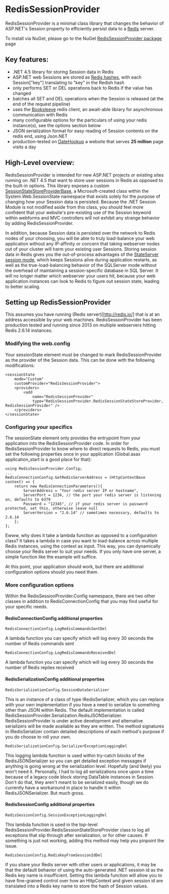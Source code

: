 RedisSessionProvider
=========================

RedisSessionProvider is a minimal class library that changes the behavior of ASP.NET's Session property 
to efficiently persist data to a [Redis](http://redis.io) server.

To install via NuGet, please go to the NuGet 
[RedisSessionProvider package](https://www.nuget.org/packages/RedisSessionProvider) page

## Key features:

* .NET 4.5 library for storing Session data in Redis
* ASP.NET web Sessions are stored as [Redis hashes](http://redis.io/commands#hash), with each Session\["key"\]
translating to "key" in the Redish hash
* only performs SET or DEL operations back to Redis if the value has changed
* batches all SET and DEL operations when the Session is released (at the end of the request pipeline)
* uses the [Booksleeve](https://code.google.com/p/booksleeve/) redis client, an await-able library for asynchronous
communication with Redis
* many configurable options for the particulars of using your redis instance(s), see the options section below
* JSON serialization format for easy reading of Session contents on the redis end, using Json.NET
* production-tested on [DateHookup](http://www.datehookup.com) a website that serves **25 million** page visits a day

## High-Level overview:

RedisSessionProvider is intended for new ASP.NET projects or existing sites running on .NET 4.5 that want to store
user sessions in Redis as opposed to the built-in options. This library exposes a custom 
[SessionStateStoreProviderBase](http://msdn.microsoft.com/en-us/library/ms178587.aspx), a 
Microsoft-created class within the System.Web.SessionState namespace that exists solely for the purpose of changing
how your Session data is persisted. Because the .NET Session Module is not modified aside from this class, you should
feel more confident that your website's pre-existing use of the Session keyword within webforms and MVC controllers
will not exhibit any strange behavior by adding RedisSessionProvider.

In addition, because Session data is persisted over the network to Redis nodes of your choosing, you will be able to
truly load-balance your web application without any IP-affinity or concern that taking webserver nodes out of your 
cluster will harm your existing user Sessions. Storing session data in Redis gives you the out-of-process advantages
of the [StateServer session mode](http://msdn.microsoft.com/en-us/library/ms178586.ASPX), which keeps Sessions alive
during application restarts, as well as the true-load-balancing behavior of the SQLServer mode without the overhead
of maintaining a session-specific database in SQL Server. It will no longer matter which webserver your users hit,
because your web application instances can look to Redis to figure out session state, leading to better scaling.

## Setting up RedisSessionProvider

This assumes you have running (Redis server)[http://redis.io/] that is at an address accessible by your web machines.
RedisSessionProvider has been production tested and running since 2013 on multiple webservers hitting Redis 2.6.14
instances.

### Modifying the web.config

Your sessionState element must be changed to mark RedisSessionProvider as the provider of the Session data. This can be
done with the following modifications:

	<sessionState 
		mode="Custom" 
		customProvider="RedisSessionProvider">
		<providers>
			<add 
				name="RedisSessionProvider" 
				type="RedisSessionProvider.RedisSessionStateStoreProvider, RedisSessionProvider" />
		</providers>
	</sessionState>

### Configuring your specifics

The sessionState element only provides the entrypoint from your application into the RedisSessionProvider code. In
order for RedisSessionProvider to know where to direct requests to Redis, you must set the following properties once
in your application (Global.asax application_start is a good place for that):

	using RedisSessionProvider.Config;
	...
	RedisConnectionConfig.GetRedisServerAddress = (HttpContextBase context) => {
		return new RedisConnectionParameters(){
			ServerAddress = "Your redis server IP or hostname",
			ServerPort = 1234, // the port your redis server is listening on, defaults to 6379
			Password = "12345", // if your redis server is password protected, set this, otherwise leave null
			ServerVersion = "2.6.14" // sometimes necessary, defaults to 2.6.14
		};
	};

Ewww, why does it take a lambda function as opposed to a configuration class? It takes a lambda in case you want to
load-balance across multiple Redis instances, using the context as input. This way, you can dynamically choose your 
Redis server to suit your needs. If you only have one server, a simple function like the example will suffice.

At this point, your application should work, but there are additional configuration options should you need them.

### More configuration options

Within the RedisSessionProvider.Config namespace, there are two other classes in addition to RedisConnectionConfig
that you may find useful for your specific needs.

#### RedisConnectionConfig additional properties

	RedisConnectionConfig.LogRedisCommandsSentDel 

A lambda function you can specify which will log every 30 seconds the number of Redis commands sent

	RedisConnectionConfig.LogRedisCommandsReceivedDel 

A lambda function you can specify which will log every 30 seconds the number of Redis replies received

#### RedisSerializationConfig additional properties
	
	RedisSerializationConfig.SessionDataSerializer

This is an instance of a class of type IRedisSerializer, which you can replace with your own implementation if
you have a need to serialize to something other than JSON within Redis. The default implementation is called
RedisSessionProvider.Serialization.RedisJSONSerializer. RedisSessionProvider is under active development and 
alternative serializers will be made available as they are written. The method signatures in IRedisSerializer
contain detailed descriptions of each method's purpose if you do choose to roll your own.

	RedisSerializationConfig.SerializerExceptionLoggingDel

This logging lambda function is used within try-catch blocks of the RedisJSONSerializer so you can get 
detailed exception messages if anything is going wrong at the serialization level. Hopefully (and likely) you 
won't need it. Personally, I had to log all serializations once upon a time because of a legacy code block
storing DataTable instances in Session. Don't do that, they aren't meant to be serialized easily, though
we do currently have a workaround in place to handle it within RedisJSONSerializer. But much gross.

#### RedisSessionConfig additional properties

	RedisSessionConfig.SessionExceptionLoggingDel

This lambda function is used in the top-level RedisSessionProvider.RedisSessionStateStoreProvider class to
log all exceptions that slip through after serialization, or for other causes. If something is just not 
working, adding this method may help you pinpoint the issue.

	RedisSessionConfig.RedisKeyFromSessionIdDel

If you share your Redis server with other users or applications, it may be that the default behavior of using
the auto-generated .NET session id as the Redis key name is insufficient. Setting this lambda function will
allow you to have fine-grained control over how an HttpContext and given session id are translated into a
Redis key name to store the hash of Session values.
